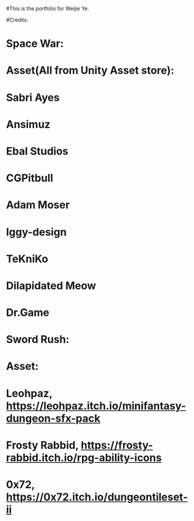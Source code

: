 #This is the portfolio for Weijie Ye.

#Credits:
#  Space War:
#    Asset(All from Unity Asset store): 
#      Sabri Ayes
#      Ansimuz
#      Ebal Studios
#      CGPitbull
#      Adam Moser
#      Iggy-design
#      TeKniKo
#      Dilapidated Meow
#      Dr.Game
#  Sword Rush:
#    Asset: 
#      Leohpaz, https://leohpaz.itch.io/minifantasy-dungeon-sfx-pack
#      Frosty Rabbid, https://frosty-rabbid.itch.io/rpg-ability-icons 
#      0x72, https://0x72.itch.io/dungeontileset-ii
